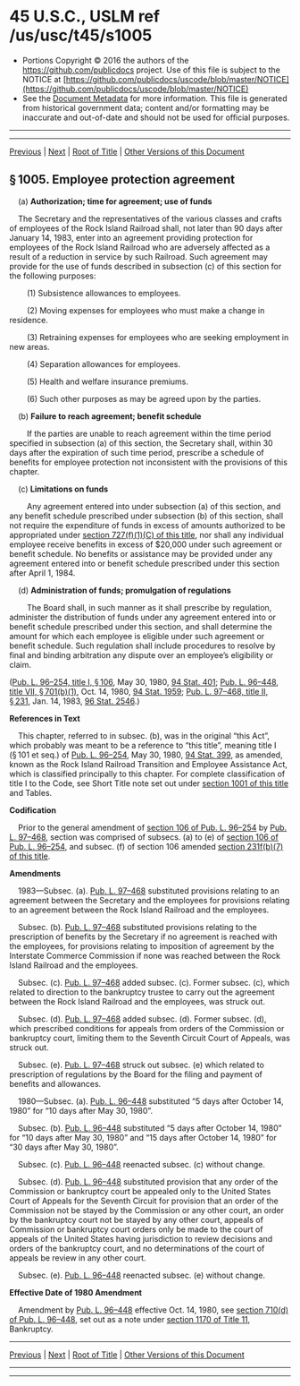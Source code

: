 ---
---

# 45 U.S.C., USLM ref /us/usc/t45/s1005

* Portions Copyright © 2016 the authors of the https://github.com/publicdocs project.
  Use of this file is subject to the NOTICE at [https://github.com/publicdocs/uscode/blob/master/NOTICE](https://github.com/publicdocs/uscode/blob/master/NOTICE)
* See the [Document Metadata](././../../../..//README.md) for more information.
  This file is generated from historical government data; content and/or formatting may be inaccurate and out-of-date and should not be used for official purposes.

----------
----------

[Previous](./../../../..//us/usc/t45/ch19/m__us_usc_t45_s1004.md) | [Next](./../../../..//us/usc/t45/ch19/m__us_usc_t45_s1006.md) | [Root of Title](./../../../../) | [Other Versions of this Document](https://publicdocs.github.io/go/links?ns=uslm&ref=%2Fus%2Fusc%2Ft45%2Fs1005)

## § 1005. Employee protection agreement

    (a) __Authorization; time for agreement; use of funds__ 

    The Secretary and the representatives of the various classes and crafts of employees of the Rock Island Railroad shall, not later than 90 days after January 14, 1983, enter into an agreement providing protection for employees of the Rock Island Railroad who are adversely affected as a result of a reduction in service by such Railroad. Such agreement may provide for the use of funds described in subsection (c) of this section for the following purposes:

        (1) Subsistence allowances to employees.

        (2) Moving expenses for employees who must make a change in residence.

        (3) Retraining expenses for employees who are seeking employment in new areas.

        (4) Separation allowances for employees.

        (5) Health and welfare insurance premiums.

        (6) Such other purposes as may be agreed upon by the parties.

    (b) __Failure to reach agreement; benefit schedule__ 

        If the parties are unable to reach agreement within the time period specified in subsection (a) of this section, the Secretary shall, within 30 days after the expiration of such time period, prescribe a schedule of benefits for employee protection not inconsistent with the provisions of this chapter.

    (c) __Limitations on funds__ 

        Any agreement entered into under subsection (a) of this section, and any benefit schedule prescribed under subsection (b) of this section, shall not require the expenditure of funds in excess of amounts authorized to be appropriated under [section 727(f)(1)(C) of this title][/us/usc/t45/s727/f/1/C], nor shall any individual employee receive benefits in excess of $20,000 under such agreement or benefit schedule. No benefits or assistance may be provided under any agreement entered into or benefit schedule prescribed under this section after April 1, 1984.

    (d) __Administration of funds; promulgation of regulations__ 

        The Board shall, in such manner as it shall prescribe by regulation, administer the distribution of funds under any agreement entered into or benefit schedule prescribed under this section, and shall determine the amount for which each employee is eligible under such agreement or benefit schedule. Such regulation shall include procedures to resolve by final and binding arbitration any dispute over an employee’s eligibility or claim.

([Pub. L. 96–254, title I, § 106][/us/pl/96/254/s106], May 30, 1980, [94 Stat. 401][/us/stat/94/401]; [Pub. L. 96–448, title VII, § 701(b)(1)][/us/pl/96/448/s701/b/1], Oct. 14, 1980, [94 Stat. 1959][/us/stat/94/1959]; [Pub. L. 97–468, title II, § 231][/us/pl/97/468/s231], Jan. 14, 1983, [96 Stat. 2546][/us/stat/96/2546].)

 __References in Text__ 

    This chapter, referred to in subsec. (b), was in the original “this Act”, which probably was meant to be a reference to “this title”, meaning title I (§ 101 et seq.) of [Pub. L. 96–254][/us/pl/96/254], May 30, 1980, [94 Stat. 399][/us/stat/94/399], as amended, known as the Rock Island Railroad Transition and Employee Assistance Act, which is classified principally to this chapter. For complete classification of title I to the Code, see Short Title note set out under [section 1001 of this title][/us/usc/t45/s1001] and Tables.

 __Codification__ 

    Prior to the general amendment of [section 106 of Pub. L. 96–254][/us/pl/96/254/s106] by [Pub. L. 97–468][/us/pl/97/468], section was comprised of subsecs. (a) to (e) of [section 106 of Pub. L. 96–254][/us/pl/96/254/s106], and subsec. (f) of section 106 amended [section 231f(b)(7) of this title][/us/usc/t45/s231f/b/7].

 __Amendments__ 

    1983—Subsec. (a). [Pub. L. 97–468][/us/pl/97/468] substituted provisions relating to an agreement between the Secretary and the employees for provisions relating to an agreement between the Rock Island Railroad and the employees.

    Subsec. (b). [Pub. L. 97–468][/us/pl/97/468] substituted provisions relating to the prescription of benefits by the Secretary if no agreement is reached with the employees, for provisions relating to imposition of agreement by the Interstate Commerce Commission if none was reached between the Rock Island Railroad and the employees.

    Subsec. (c). [Pub. L. 97–468][/us/pl/97/468] added subsec. (c). Former subsec. (c), which related to direction to the bankruptcy trustee to carry out the agreement between the Rock Island Railroad and the employees, was struck out.

    Subsec. (d). [Pub. L. 97–468][/us/pl/97/468] added subsec. (d). Former subsec. (d), which prescribed conditions for appeals from orders of the Commission or bankruptcy court, limiting them to the Seventh Circuit Court of Appeals, was struck out.

    Subsec. (e). [Pub. L. 97–468][/us/pl/97/468] struck out subsec. (e) which related to prescription of regulations by the Board for the filing and payment of benefits and allowances.

    1980—Subsec. (a). [Pub. L. 96–448][/us/pl/96/448] substituted “5 days after October 14, 1980” for “10 days after May 30, 1980”.

    Subsec. (b). [Pub. L. 96–448][/us/pl/96/448] substituted “5 days after October 14, 1980” for “10 days after May 30, 1980” and “15 days after October 14, 1980” for “30 days after May 30, 1980”.

    Subsec. (c). [Pub. L. 96–448][/us/pl/96/448] reenacted subsec. (c) without change.

    Subsec. (d). [Pub. L. 96–448][/us/pl/96/448] substituted provision that any order of the Commission or bankruptcy court be appealed only to the United States Court of Appeals for the Seventh Circuit for provision that an order of the Commission not be stayed by the Commission or any other court, an order by the bankruptcy court not be stayed by any other court, appeals of Commission or bankruptcy court orders only be made to the court of appeals of the United States having jurisdiction to review decisions and orders of the bankruptcy court, and no determinations of the court of appeals be review in any other court.

    Subsec. (e). [Pub. L. 96–448][/us/pl/96/448] reenacted subsec. (e) without change.

 __Effective Date of 1980 Amendment__ 

    Amendment by [Pub. L. 96–448][/us/pl/96/448] effective Oct. 14, 1980, see [section 710(d) of Pub. L. 96–448][/us/pl/96/448/s710/d], set out as a note under [section 1170 of Title 11][/us/usc/t11/s1170], Bankruptcy.

----------

[Previous](./../../../..//us/usc/t45/ch19/m__us_usc_t45_s1004.md) | [Next](./../../../..//us/usc/t45/ch19/m__us_usc_t45_s1006.md) | [Root of Title](./../../../../) | [Other Versions of this Document](https://publicdocs.github.io/go/links?ns=uslm&ref=%2Fus%2Fusc%2Ft45%2Fs1005)

----------
----------

[/us/usc/t45/s727/f/1/C]: https://publicdocs.github.io/go/links?ns=uslm&ref=%2Fus%2Fusc%2Ft45%2Fs727%2Ff%2F1%2FC
[/us/pl/96/254/s106]: https://publicdocs.github.io/go/links?ns=uslm&ref=%2Fus%2Fpl%2F96%2F254%2Fs106
[/us/stat/94/401]: https://publicdocs.github.io/go/links?ns=uslm&ref=%2Fus%2Fstat%2F94%2F401
[/us/pl/96/448/s701/b/1]: https://publicdocs.github.io/go/links?ns=uslm&ref=%2Fus%2Fpl%2F96%2F448%2Fs701%2Fb%2F1
[/us/stat/94/1959]: https://publicdocs.github.io/go/links?ns=uslm&ref=%2Fus%2Fstat%2F94%2F1959
[/us/pl/97/468/s231]: https://publicdocs.github.io/go/links?ns=uslm&ref=%2Fus%2Fpl%2F97%2F468%2Fs231
[/us/stat/96/2546]: https://publicdocs.github.io/go/links?ns=uslm&ref=%2Fus%2Fstat%2F96%2F2546
[/us/pl/96/254]: https://publicdocs.github.io/go/links?ns=uslm&ref=%2Fus%2Fpl%2F96%2F254
[/us/stat/94/399]: https://publicdocs.github.io/go/links?ns=uslm&ref=%2Fus%2Fstat%2F94%2F399
[/us/usc/t45/s1001]: https://publicdocs.github.io/go/links?ns=uslm&ref=%2Fus%2Fusc%2Ft45%2Fs1001
[/us/pl/96/254/s106]: https://publicdocs.github.io/go/links?ns=uslm&ref=%2Fus%2Fpl%2F96%2F254%2Fs106
[/us/pl/97/468]: https://publicdocs.github.io/go/links?ns=uslm&ref=%2Fus%2Fpl%2F97%2F468
[/us/pl/96/254/s106]: https://publicdocs.github.io/go/links?ns=uslm&ref=%2Fus%2Fpl%2F96%2F254%2Fs106
[/us/usc/t45/s231f/b/7]: https://publicdocs.github.io/go/links?ns=uslm&ref=%2Fus%2Fusc%2Ft45%2Fs231f%2Fb%2F7
[/us/pl/97/468]: https://publicdocs.github.io/go/links?ns=uslm&ref=%2Fus%2Fpl%2F97%2F468
[/us/pl/97/468]: https://publicdocs.github.io/go/links?ns=uslm&ref=%2Fus%2Fpl%2F97%2F468
[/us/pl/97/468]: https://publicdocs.github.io/go/links?ns=uslm&ref=%2Fus%2Fpl%2F97%2F468
[/us/pl/97/468]: https://publicdocs.github.io/go/links?ns=uslm&ref=%2Fus%2Fpl%2F97%2F468
[/us/pl/97/468]: https://publicdocs.github.io/go/links?ns=uslm&ref=%2Fus%2Fpl%2F97%2F468
[/us/pl/96/448]: https://publicdocs.github.io/go/links?ns=uslm&ref=%2Fus%2Fpl%2F96%2F448
[/us/pl/96/448]: https://publicdocs.github.io/go/links?ns=uslm&ref=%2Fus%2Fpl%2F96%2F448
[/us/pl/96/448]: https://publicdocs.github.io/go/links?ns=uslm&ref=%2Fus%2Fpl%2F96%2F448
[/us/pl/96/448]: https://publicdocs.github.io/go/links?ns=uslm&ref=%2Fus%2Fpl%2F96%2F448
[/us/pl/96/448]: https://publicdocs.github.io/go/links?ns=uslm&ref=%2Fus%2Fpl%2F96%2F448
[/us/pl/96/448]: https://publicdocs.github.io/go/links?ns=uslm&ref=%2Fus%2Fpl%2F96%2F448
[/us/pl/96/448/s710/d]: https://publicdocs.github.io/go/links?ns=uslm&ref=%2Fus%2Fpl%2F96%2F448%2Fs710%2Fd
[/us/usc/t11/s1170]: https://publicdocs.github.io/go/links?ns=uslm&ref=%2Fus%2Fusc%2Ft11%2Fs1170


